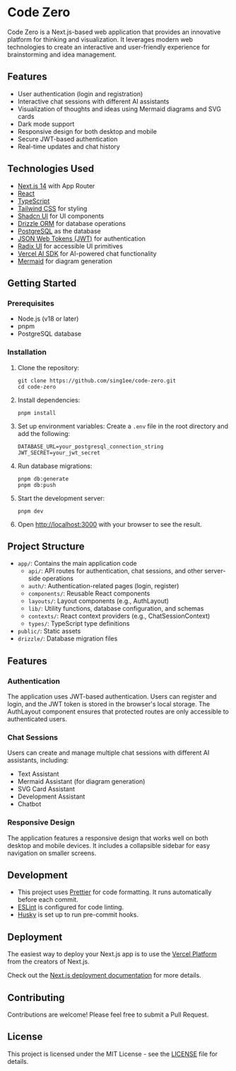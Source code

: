 # Code Zero

Code Zero is a Next.js-based web application that provides an innovative platform for thinking and visualization. It leverages modern web technologies to create an interactive and user-friendly experience for brainstorming and idea management.

## Features

- User authentication (login and registration)
- Interactive chat sessions with different AI assistants
- Visualization of thoughts and ideas using Mermaid diagrams and SVG cards
- Dark mode support
- Responsive design for both desktop and mobile
- Secure JWT-based authentication
- Real-time updates and chat history

## Technologies Used

- [Next.js 14](https://nextjs.org/) with App Router
- [React](https://reactjs.org/)
- [TypeScript](https://www.typescriptlang.org/)
- [Tailwind CSS](https://tailwindcss.com/) for styling
- [Shadcn UI](https://ui.shadcn.com/) for UI components
- [Drizzle ORM](https://orm.drizzle.team/) for database operations
- [PostgreSQL](https://www.postgresql.org/) as the database
- [JSON Web Tokens (JWT)](https://jwt.io/) for authentication
- [Radix UI](https://www.radix-ui.com/) for accessible UI primitives
- [Vercel AI SDK](https://sdk.vercel.ai/) for AI-powered chat functionality
- [Mermaid](https://mermaid-js.github.io/mermaid/#/) for diagram generation

## Getting Started

### Prerequisites

- Node.js (v18 or later)
- pnpm
- PostgreSQL database

### Installation

1. Clone the repository:

   ```
   git clone https://github.com/sing1ee/code-zero.git
   cd code-zero
   ```

2. Install dependencies:

   ```
   pnpm install
   ```

3. Set up environment variables:
   Create a `.env` file in the root directory and add the following:

   ```
   DATABASE_URL=your_postgresql_connection_string
   JWT_SECRET=your_jwt_secret
   ```

4. Run database migrations:

   ```
   pnpm db:generate
   pnpm db:push
   ```

5. Start the development server:

   ```
   pnpm dev
   ```

6. Open [http://localhost:3000](http://localhost:3000) with your browser to see the result.

## Project Structure

- `app/`: Contains the main application code
  - `api/`: API routes for authentication, chat sessions, and other server-side operations
  - `auth/`: Authentication-related pages (login, register)
  - `components/`: Reusable React components
  - `layouts/`: Layout components (e.g., AuthLayout)
  - `lib/`: Utility functions, database configuration, and schemas
  - `contexts/`: React context providers (e.g., ChatSessionContext)
  - `types/`: TypeScript type definitions
- `public/`: Static assets
- `drizzle/`: Database migration files

## Features

### Authentication

The application uses JWT-based authentication. Users can register and login, and the JWT token is stored in the browser's local storage. The AuthLayout component ensures that protected routes are only accessible to authenticated users.

### Chat Sessions

Users can create and manage multiple chat sessions with different AI assistants, including:

- Text Assistant
- Mermaid Assistant (for diagram generation)
- SVG Card Assistant
- Development Assistant
- Chatbot

### Responsive Design

The application features a responsive design that works well on both desktop and mobile devices. It includes a collapsible sidebar for easy navigation on smaller screens.

## Development

- This project uses [Prettier](https://prettier.io/) for code formatting. It runs automatically before each commit.
- [ESLint](https://eslint.org/) is configured for code linting.
- [Husky](https://typicode.github.io/husky/#/) is set up to run pre-commit hooks.

## Deployment

The easiest way to deploy your Next.js app is to use the [Vercel Platform](https://vercel.com/new?utm_medium=default-template&filter=next.js&utm_source=create-next-app&utm_campaign=create-next-app-readme) from the creators of Next.js.

Check out the [Next.js deployment documentation](https://nextjs.org/docs/deployment) for more details.

## Contributing

Contributions are welcome! Please feel free to submit a Pull Request.

## License

This project is licensed under the MIT License - see the [LICENSE](LICENSE) file for details.
